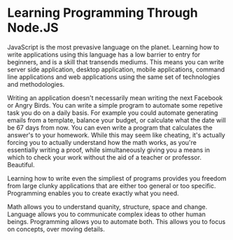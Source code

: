 # Learning Programming Through Node.JS

JavaScript is the most prevasive language on the planet.  Learning how to write applications using this language has a low barrier to entry for beginners, and is a skill that transends mediums.  This means you can write server side application, desktop application, mobile applications, command line applications and web applications using the same set of technologies and methodologies.

Writing an application doesn't necessarily mean writing the next Facebook or Angry Birds.  You can write a simple program to automate some repetive task you do on a daily basis.  For example you could automate generating emails from a template, balance your budget, or calculate what the date will be 67 days from now.  You can even write a program that calculates the answer's to your homework.  While this may seem like cheating, it's actually forcing you to actually understand how the math works, as you're essentially writing a proof, while simultaneously giving you a means in which to check your work without the aid of a teacher or professor.  Beautiful.

Learning how to write even the simpliest of programs provides you freedom from large clunky applications that are either too general or too specific.  Programming enables you to create exactly what you need.

Math allows you to understand quanity, structure, space and change.  Language allows you to communicate complex ideas to other human beings.  Programming allows you to automate both.  This allows you to focus on concepts, over moving details.